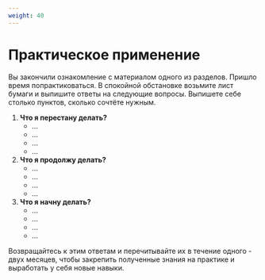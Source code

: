 ```yaml
---
weight: 40
---
```


# Практическое применение

Вы закончили ознакомление с материалом одного из разделов. Пришло время попрактиковаться. В спокойной обстановке возьмите лист бумаги и выпишите ответы на следующие вопросы. Выпишете себе столько пунктов, сколько сочтёте нужным.

1. **Что я перестану делать?**
    - ...
    - ...
    - ...
    - ...
2. **Что я продолжу делать?**
    - ...
    - ...
    - ...
    - ...
3. **Что я начну делать?**
    - ...
    - ...
    - ...
    - ...

Возвращайтесь к этим ответам и перечитывайте их в течение одного - двух месяцев, чтобы закрепить полученные знания на практике и выработать у себя новые навыки.